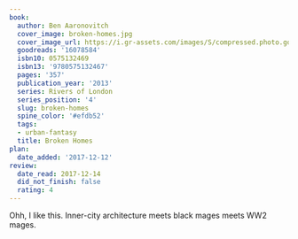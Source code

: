 ```yaml
---
book:
  author: Ben Aaronovitch
  cover_image: broken-homes.jpg
  cover_image_url: https://i.gr-assets.com/images/S/compressed.photo.goodreads.com/books/1403204872l/16078584._SX98_.jpg
  goodreads: '16078584'
  isbn10: 0575132469
  isbn13: '9780575132467'
  pages: '357'
  publication_year: '2013'
  series: Rivers of London
  series_position: '4'
  slug: broken-homes
  spine_color: '#efdb52'
  tags:
  - urban-fantasy
  title: Broken Homes
plan:
  date_added: '2017-12-12'
review:
  date_read: 2017-12-14
  did_not_finish: false
  rating: 4
---
```


Ohh, I like this. Inner-city architecture meets black mages meets WW2 mages.
